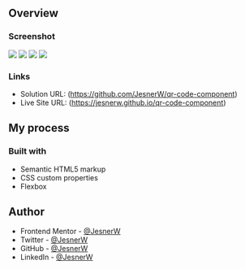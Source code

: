 ## Overview

### Screenshot

![](./images/desk-dark.png.png)
![](./images/desk-light.png.png)
![](./images/mobile-dark.png.png)
![](./images/mobile-light.png.png)

### Links

- Solution URL: (https://github.com/JesnerW/qr-code-component)
- Live Site URL: (https://jesnerw.github.io/qr-code-component)

## My process

### Built with

- Semantic HTML5 markup
- CSS custom properties
- Flexbox

## Author

- Frontend Mentor - [@JesnerW](https://www.frontendmentor.io/profile/JesnerW)
- Twitter - [@JesnerW](https://twitter.com/JesnerW)
- GitHub - [@JesnerW](https://github.com/JesnerW)
- LinkedIn - [@JesnerW](https://www.linkedin.com/in/jesnerw/)
